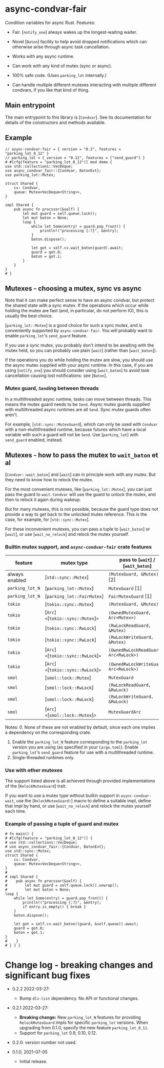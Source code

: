 async-condvar-fair
==================

Condition variables for async Rust.  Features:

 * Fair.  [`notify_one`] always wakes up the longest-waiting waiter.

 * Novel [`Baton`] facility to help avoid dropped notifications
   which can otherwise arise through async task cancellation.

 * Works with any async runtime.

 * Can work with any kind of mutex (sync or async).

 * 100% safe code.  (Uses `parking_lot` internally.)

 * Can handle multiple different mutexes interacting with multiple
   different condvars, if you like that kind of thing.

Main entrypoint
---------------

The main entrypoint to this library is [`Condvar`].
See its documentation for details of the constructors and 
methods available.

Example
-------

```
// async-condvar-fair = { version = "0.2", features = "parking_lot_0_12" }
// parking_lot = { version = "0.12", features = ["send_guard"] }
# #[cfg(feature = "parking_lot_0_12")] mod demo {
use std::collections::VecDeque;
use async_condvar_fair::{Condvar, BatonExt};
use parking_lot::Mutex;

struct Shared {
    cv: Condvar,
    queue: Mutex<VecDeque<String>>,
}

impl Shared {
    pub async fn procssor(&self) {
        let mut guard = self.queue.lock();
        let mut baton = None;
        loop {
            while let Some(entry) = guard.pop_front() {
                println!("processing {:?}", &entry);
            }
            baton.dispose();

            let got = self.cv.wait_baton(guard).await;
            guard = got.0;
            baton = got.1;
        }
    }
}
# }

```

Mutexes - choosing a mutex, sync vs async
-----------------------------------------

Note that it can make perfect sense to have an async condvar, but
protect the shared state with a sync mutex.  If the operations which
occur while holding the mutex are fast (and, in particular, do not
perform IO), this is usually the best choice.

[`parking_lot::Mutex`] is a good choice for such a sync mutex, and is
conveniently supported by `async-condvar-fair`.  You will probably
want to enable `parking_lot`'s `send_guard` feature.

If you use a sync mutex, you probably don't intend to be awaiting with
the mutex held, so you can probably use plain [`wait`] (rather than
[`wait_baton`]).

If the operations you do while holding the mutex are slow, you should
use the async mutex supplied with your async runtime.  In this case,
if you are using [`notify_one`] you should consider using
[`wait_baton`] to avoid task cancellation causing lost notifications:
see [`Baton`].

### Mutex guard, `Send`ing between threads

In a multithreaded async runtime, tasks can move between threads.
This means the mutex guard needs to be `Send`.  Async mutex guards
supplied with multithreaded async runtimes are all `Send`.  Sync mutex
guards often aren't.

For example, [`std::sync::MutexGuard`], which can only be used with
`Condvar` with a non-multithreaded runtime, because futures which have
a local variable with such a guard will not be `Send`.  Use
[`parking_lot`] with `send_guard` enabled, instead.

Mutexes - how to pass the mutex to `wait_baton` et al
-----------------------------------------------------

[`Condvar::wait_baton`] and [`wait`] can in principle work with any mutex.
But they need to know how to relock the mutex.

For the most convenient mutexes, like [`parking_lot::Mutex`], you can
just pass the guard to `wait`.  `Condvar` will use the guard to unlock
the mutex, and then to relock it again during wakeup.

But for many mutexes, this is not possible, because the guard type
does not provide a way to get back to the unlocked mutex reference.
This is the case, for example, for [`std::sync::Mutex`].

For these inconvenient mutexes, you can pass a tuple to [`wait_baton`]
 or [`wait`], or use [`wait_no_relock`] and relock the mutex yourself.

### Builtin mutex support, and `async-condvar-fair` crate features

| feature        | mutex type      | pass to [`wait`] / [`wait_baton`]      |
| -------------- | ---------------------- | ------------------------------- |
| always enabled | [`std::sync::Mutex`]   | `(MutexGuard, &Mutex)` \[2\]   |
| `parking_lot_N` | [`parking_lot::Mutex`] | `MutexGuard` \[1\]             |
| `parking_lot_N` | [`parking_lot::FairMutex`] | `FairMutexGuard` \[1\]     |
| `tokio`        | [`tokio::sync::Mutex`] | `(MutexGuard, &Mutex)`          |
| `tokio` | [`Arc`]`<`[`tokio::sync::Mutex`]`>` | `(OwnedMutexGuard, Arc<Mutex>)` |
| `tokio` | [`tokio::sync::RwLock`]       | `(RwLockReadGuard, &Mutex)`     |
| `tokio` | [`tokio::sync::RwLock`]       | `(RwLockWriteGuard, &Mutex)`    |
| `tokio` | [`Arc`]`<`[`tokio::sync::RwLock`]`>` | `(OwnedRwLockReadGuard, Arc<RwLock>)` |
| `tokio` | [`Arc`]`<`[`tokio::sync::RwLock`]`>` | `(OwnedRwLockWriteGuard, Arc<RwLock>)` |
| `smol` | [`smol::lock::Mutex`]           | `MutexGuard`                   |
| `smol` | [`smol::lock::RwLock`]          | `(RwLockReadGuard, &RwLock)`   |
| `smol` | [`smol::lock::RwLock`]          | `(RwLockWriteGuard, &RwLock)`  |
| `smol` | [`Arc`]`<`[`smol::lock::Mutex`]`>` | `MutexGuardArc`             |

Notes:
 0. None of these are not enabled by default,
    since each one implies a dependency on the corresponding crate.
 1. Enable the `parking_lot_N` feature corresponding to the `parking_lot`
    version you are using (as specified in your `Cargo.toml`).
    Enable `parking_lot`'s `send_guard` feature for use with a
    multithreaded runtime.
 2. Single-threaded runtimes only.

### Use with other mutexes

The support listed above is all achieved through provided
implementations of the [`RelockMutexGuard`] trait.

If you want to use a mutex type without builtin support in
`async-condvar-wait`, use the [`RelockMutexGuard!`] macro to define a
suitable impl, define that impl by hand, or use [`wait_no_relock`] and
relock the mutex yourself each time.

### Example of passing a tuple of guard and mutex

```
# fn main() {
# #[cfg(feature = "parking_lot_0_12")] {
# use std::collections::VecDeque;
# use async_condvar_fair::{Condvar, BatonExt};
use std::sync::Mutex;
struct Shared {
    cv: Condvar,
    queue: Mutex<VecDeque<String>>,
}
# 
# impl Shared {
#    pub async fn procssor(&self) {
#        let mut guard = self.queue.lock().unwrap();
#        let mut baton = None;
loop {
    while let Some(entry) = guard.pop_front() {
        println!("processing {:?}", &entry);
        if entry.is_empty() { break }
    }
    baton.dispose();

    let got = self.cv.wait_baton((guard, &self.queue)).await;
    guard = got.0;
    baton = got.1;
}
#    }
# } } }
```

Change log - breaking changes and significant bug fixes
=======================================================

 * 0.2.2 2022-03-27:
   - Bump `dlv-list` dependency.  No API or functional changes.

 * 0.2.1 2022-03-27:
   - **Breaking change:**
     New `parking_lot_N` features for providing `RelockMutexGuard`
     impls for specific `parking_lot` versions.
     When upgrading from 0.1.0, specify the new feature `parking_lot_0_11`.
   - Support for `parking_lot` 0.9, 0.10, 0.12.

 * 0.2.0: version number not used.

 * 0.1.0, 2021-07-05
   - Initial release.
